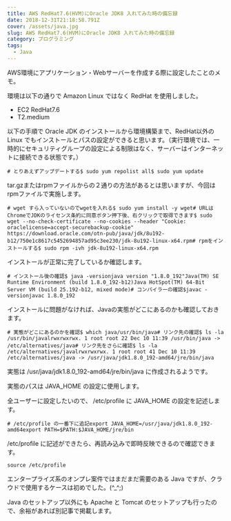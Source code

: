 ```yaml
---
title: AWS RedHat7.6(HVM)にOracle JDK8 入れてみた時の備忘録
date: 2018-12-31T21:18:58.791Z
cover: /assets/java.jpg
slug: AWS RedHat7.6(HVM)にOracle JDK8 入れてみた時の備忘録
category: プログラミング
tags:
  - Java
---
```

AWS環境にアプリケーション・Webサーバーを作成する際に設定したことのメモ。



環境は以下の通りで Amazon Linux ではなく RedHat を使用しました。

* EC2 RedHat7.6  
* T2.medium



以下の手順で Oracle JDK のインストールから環境構築まで、RedHat以外の Linux でもインストールとパスの設定ができると思います。（実行環境では、一時的にセキュリティグループの設定による制限はなく、サーバーはインターネットに接続できる状態です。）



```
# とりあえずアップデートする$ sudo yum repolist all$ sudo yum update
```



tar.gzまたはrpmファイルからの２通りの方法があるとは思いますが、今回はrpmファイルで実施します。

```
# wget すら入っていないのでwgetを入れる$ sudo yum install -y wget# URLはChromeでJDKのライセンス条約に同意ボタン押下後、右クリックで取得できます$ sudo wget --no-check-certificate --no-cookies --header "Cookie: oraclelicense=accept-securebackup-cookie" https://download.oracle.com/otn-pub/java/jdk/8u192-b12/750e1c8617c5452694857ad95c3ee230/jdk-8u192-linux-x64.rpm# rpmをインストールする$ sudo rpm -ivh jdk-8u192-linux-x64.rpm
```



インストールが正常に完了しているか確認します。

```
# インストール後の確認$ java -versionjava version "1.8.0_192"Java(TM) SE Runtime Environment (build 1.8.0_192-b12)Java HotSpot(TM) 64-Bit Server VM (build 25.192-b12, mixed mode)# コンパイラーの確認$javac -versionjavac 1.8.0_192
```



インストールに問題がなければ、Javaの実態がどこにあるのかも確認しておきます。

```
# 実態がどこにあるのかを確認$ which java/usr/bin/java# リンク先の確認$ ls -la /usr/bin/javalrwxrwxrwx. 1 root root 22 Dec 10 11:39 /usr/bin/java -> /etc/alternatives/java# リンク先をさらに確認$ ls -la /etc/alternatives/javalrwxrwxrwx. 1 root root 41 Dec 10 11:39 /etc/alternatives/java -> /usr/java/jdk1.8.0_192-amd64/jre/bin/java
```

実態は /usr/java/jdk1.8.0_192-amd64/jre/bin/java に作成されるようです。

実態のパスは JAVA_HOME の設定に使用します。



全ユーザーに設定したいので、 /etc/profile に JAVA_HOME の設定を記述します。

```
# /etc/profile の一番下に追記export JAVA_HOME=/usr/java/jdk1.8.0_192-amd64export PATH=$PATH:$JAVA_HOME/jre/bin
```



/etc/profile に記述ができたら、再読み込みで即時反映できるので確認できます。

```
source /etc/profile
```



エンタープライズ系のオンプレ案件ではまだまだ需要のある Java ですが、クラウドで使用するケースは初めでした。(^_^;)

Java のセットアップ以外にも Apache と Tomcat のセットアップも行ったので、余裕があれば別記事で掲載します。
